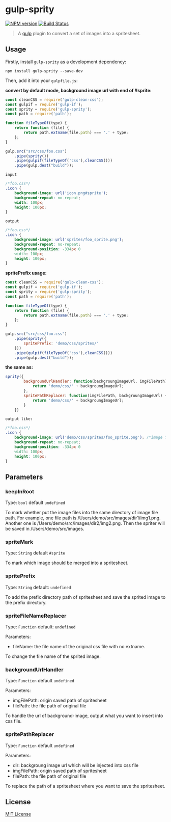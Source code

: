 # gulp-sprity

[![NPM version](https://img.shields.io/npm/v/gulp-sprity.svg?style=flat)](https://www.npmjs.com/package/gulp-sprity)
[![Build Status](https://secure.travis-ci.org/Dijason/gulp-sprity.svg?branch=master)](http://travis-ci.org/Dijason/gulp-sprity)

> A [gulp](https://github.com/gulpjs/gulp) plugin to convert a set of images into a spritesheet.

## Usage

Firstly, install `gulp-sprity` as a development dependency:

```shell
npm install gulp-sprity --save-dev
```

Then, add it into your `gulpfile.js`:

**convert by default mode, background image url with end of #sprite:**

```javascript
const cleanCSS = require('gulp-clean-css');
const gulpif = require('gulp-if');
const sprity = require('gulp-sprity');
const path = require('path');

function fileTypeOf(type) {
    return function (file) {
        return path.extname(file.path) === '.' + type;
    };
}

gulp.src("src/css/foo.css")
    .pipe(sprity())
    .pipe(gulpif(fileTypeOf('css'),cleanCSS()))
    .pipe(gulp.dest("build"));
```

`input`

```css
/*foo.css*/
.icon {
    background-image: url('icon.png#sprite');
    background-repeat: no-repeat;
    width: 100px;
    height: 100px;
}
```

`output`

```css
/*foo.css*/
.icon {
    background-image: url('sprites/foo_sprite.png');
    background-repeat: no-repeat;
    background-position: -334px 0
    width: 100px;
    height: 100px;
}
```

**spritePrefix usage:**

```javascript
const cleanCSS = require('gulp-clean-css');
const gulpif = require('gulp-if');
const sprity = require('gulp-sprity');
const path = require('path');

function fileTypeOf(type) {
    return function (file) {
        return path.extname(file.path) === '.' + type;
    };
}

gulp.src("src/css/foo.css")
    .pipe(sprity({
        spritePrefix: 'demo/css/sprites/'
    }))
    .pipe(gulpif(fileTypeOf('css'),cleanCSS()))
    .pipe(gulp.dest("build"));
```

**the same as:**

```javascript
sprity({
        backgroundUrlHandler: function(backgroungImageUrl, imgFilePath) {
            return 'demo/css/' + backgroungImageUrl;
        },
        spritePathReplacer: function(imgFilePath, backgroungImageUrl) {
            return 'demo/css/' + backgroungImageUrl;
        }
    })
```

`output like:`

```css
/*foo.css*/
.icon {
    background-image: url('demo/css/sprites/foo_sprite.png'); /*image file will be saved at build/demo/css/sprites/foo_sprite.png*/
    background-repeat: no-repeat;
    background-position: -334px 0
    width: 100px;
    height: 100px;
}
```


## Parameters

### keepInRoot
Type: `bool`
default `undefined`

To mark whether put the image files into the same directory of image file path. For example, one file path is /Users/demo/src/images/dir1/img1.png. Another one is /Users/demo/src/images/dir2/img2.png. Then the spriter will be saved in /Users/demo/src/images.

### spriteMark
Type: `String`
default `#sprite`

To mark which image should be merged into a spritesheet.


### spritePrefix
Type: `String`
default: `undefined`

To add the prefix directory path of spritesheet and save the sprited image to the prefix directory.


### spriteFileNameReplacer
Type: `Function`
default: `undefined`

Parameters:
* fileName: the file name of the original css file with no extname.

To change the file name of the sprited image.

### backgroundUrlHandler
Type: `Function`
default `undefined`

Parameters:
* imgFilePath: origin saved path of spritesheet
* filePath: the file path of original file

To handle the url of background-image, output what you want to insert into css file.


### spritePathReplacer
Type: `Function`
default `undefined`

Parameters:
* dir: backgroung image url which will be injected into css file
* imgFilePath: origin saved path of spritesheet
* filePath: the file path of original file


To replace the path of a spritesheet where you want to save the spritesheet.


## License

[MIT License](http://en.wikipedia.org/wiki/MIT_License)